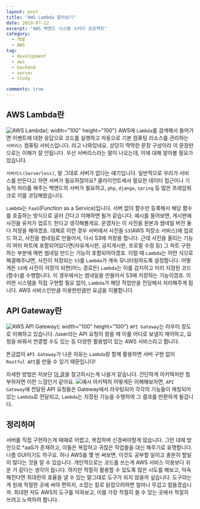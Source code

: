 ```yaml
---
layout: post
title: "AWS Lambda 알아보기"
date: 2019-07-12
excerpt: "AWS 백엔드 시스템 스터디 프로젝트"
category:
  - 개발
  - AWS
tag:
  - development
  - aws
  - backend
  - server
  - study

comments: true
---
```


## AWS Lambda란

![AWS Lambda](https://cdn-images-1.medium.com/max/2600/1*-P0w5Fgk5Ixj_3IEmjAL7g@2x.png){: width="100" height="100"}
AWS에 `Lambda`를 검색해서 들어가면 이벤트에 대한 응답으로 코드를 실행하고 자동으로 기본 컴퓨팅 리소스를 관리하는 `서버리스` 컴퓨팅 서비스입니다. 라고 나와있네요.
상당히 딱딱한 문장 구성이라 이 문장만으로는 이해가 잘 안됩니다.
우선 서버리스라는 말이 나오는데, 이에 대해 알아볼 필요가 있습니다.

`서버리스(Serverless)`, 말 그대로 서버가 없다는 얘기입니다.
일반적으로 우리가 서비스를 만든다고 하면 서버가 필요하잖아요? 클라이언트에서 필요한 데이터 접근이나 기능적 처리를 해주는 백엔드의 서버가 필요하고, `php`, `django`, `spring` 등 많은 프레임워크로 이를 코딩해왔습니다.

`Lambda`는 `FaaS`(Function as a Service)입니다. 서버 없이 함수만 등록해서 해당 함수를 호출하는 방식으로 굴러 간다고 이해하면 될거 같습니다.
예시를 들어보면, 게시판에 사진을 유저가 업로드 한다고 생각해볼게요.
운영자는 이 사진을 원본과 썸네일 버전 둘 다 저장을 해야겠죠.
대체로 이런 경우 서버에서 사진을 `S3`(AWS 저장소 서비스)에 업로드 하고, 사진을 썸네일로 만들어서, 다시 S3에 저장을 합니다.
근데 사진을 올리는 기능이 여러 파트에 포함되어있다면(자유게시판, 공지게시판, 프로필 수정 등) 그 파트 구현하는 부분에 매번 썸네일 만드는 기능이 포함되어야겠죠.
이럴 때 `Lambda`는 어떤 식으로 해결해주냐면, 사진이 저장되는 `S3`를 `Lambda`가 계속 모니터링하도록 설정합니다.
어떻게든 `S3`에 사진이 저장이 되면(어느 경로든) `Lambda`는 이를 감지하고 미리 지정된 코드(함수)를 수행합니다. 이 경우에서는 썸네일을 만들어서 S3에 저장하는 기능이겠죠.
이러한 시스템을 직접 구현할 필요 없이, `Lambda`가 해당 작업만을 전담해서 처리해주게 됩니다.
AWS 서비스인만큼 이용한만큼만 요금을 지불합니다.

## API Gateway란

![AWS API Gateway](https://s3.amazonaws.com/kinlane-productions/aws/aws-api-gateway-icon.png){: width="100" height="100"}
`API Gateway`는 라우터 정도로 이해하고 있습니다.
/user라는 API 요청이 왔을 때 이를 어디로 보낼지 제어하고, 요청을 바꿔서 연결할 수도 있는 등 다양한 활용법이 있는 AWS 서비스라고 합니다.

뜬금없이 `API Gateway`가 나온 이유는 `Lambda`랑 함께 활용하면 서버 구현 없이 `Restful API`를 만들 수 있기 때문입니다!

자세한 방법은 저보단 [이 글](https://gun0912.tistory.com/63)을 참고하시는게 나을거 같습니다.
간단하게 아키텍처만 첨부하자면 이런 느낌인거 같아요.
![예시 아키텍처](https://t1.daumcdn.net/cfile/tistory/2372B639574B7EC614)
어떻게든 이해해보자면, `API Gateway`에 전달된 API 요청들은 Gateway에서 라우팅되어 각각의 기능들이 매칭되어있는 `Lambda`로 전달되고, `Lambda`는 지정된 기능을 수행하여 그 결과를 반환하게 될겁니다.

## 정리하며

서버를 직접 구현하는게 때때로 어렵고, 복잡하며 신경써야할게 많습니다.
그런 대체 방안으로 \*aaS가 존재하고, 이들은 복잡하고 귀찮은 작업들을 대신 해주기로 유명합니다. 나름 GUI이기도 하구요.
허나 AWS를 몇 번 써보면, 이것도 공부할 일이고 충분히 할일이 많다는 것을 알 수 있습니다.
개인적으로는 코드를 쓰는게 AWS 서비스 이용보다 쉬운 거 같다는 생각이 듭니다.
하지만 적절히 활용할 수 있도록 많은 시도를 해보고, 익숙해진다면 최대한의 효율을 낼 수 있는 말그대로 도구가 되지 않을까 싶습니다.
도구라는게 원래 적절한 곳에 써야 편하지, 소잡는 칼로 닭잡으려하면 얼마나 무겁고 힘들겠습니까.
최대한 저도 AWS의 도구를 익혀보고, 이를 가장 적절히 쓸 수 있는 곳에서 적절히 쓰려고 노력하려 합니다.
